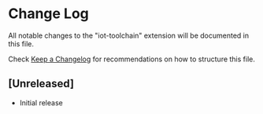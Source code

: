 # Change Log
All notable changes to the "iot-toolchain" extension will be documented in this file.

Check [Keep a Changelog](http://keepachangelog.com/) for recommendations on how to structure this file.

## [Unreleased]
- Initial release
